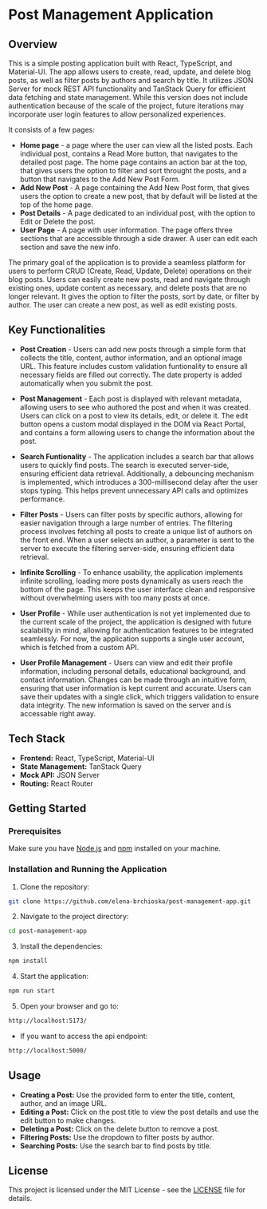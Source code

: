 # Post Management Application
## Overview

This is a simple posting application built with React, TypeScript, and Material-UI. The app allows users to create, read, update, and delete blog posts, as well as filter posts by authors and search by title. It utilizes JSON Server for mock REST API functionality and TanStack Query for efficient data fetching and state management. While this version does not include authentication because of the scale of the project, future iterations may incorporate user login features to allow personalized experiences. 

It consists of a few pages:

 - **Home page** - a page where the user can view all the listed posts. 
Each individual post, contains a Read More button, that navigates to the detailed post page.
The home page contains an action bar at the top, that gives users the option to filter and sort throught the posts, and a button that navigates to the Add New Post Form.
- **Add New Post** - A page containing the Add New Post form, that gives users the option to create a new post, that by default will be listed at the top of the home page.
- **Post Details** - A page dedicated to an individual post, with the option to Edit or Delete the post.
- **User Page** - A page with user information. The page offers three sections that are accessible through a side drawer. A user can edit each section and save the new info.
 
The primary goal of the application is to provide a seamless platform for users to perform CRUD (Create, Read, Update, Delete) operations on their blog posts. Users can easily create new posts, read and navigate through existing ones, update content as necessary, and delete posts that are no longer relevant. It gives the option to filter the posts, sort by date, or filter by author. The user can create a new post, as well as edit existing posts.

## Key Functionalities

- **Post Creation** - Users can add new posts through a simple form that collects the title, content, author information, and an optional image URL. This feature includes custom validation funtionality to ensure all necessary fields are filled out correctly. The date property is added automatically when you submit the post.

- **Post Management** - Each post is displayed with relevant metadata, allowing users to see who authored the post and when it was created. Users can click on a post to view its details, edit, or delete it. The edit button opens a custom modal displayed in the DOM via React Portal, and contains a form allowing users to change the information about the post.

- **Search Funtionality** -  The application includes a search bar that allows users to quickly find posts. The search is executed server-side, ensuring efficient data retrieval. Additionally, a debouncing mechanism is implemented, which introduces a 300-millisecond delay after the user stops typing. This helps prevent unnecessary API calls and optimizes performance.

- **Filter Posts** - Users can filter posts by specific authors, allowing for easier navigation through a large number of entries. The filtering process involves fetching all posts to create a unique list of authors on the front end. When a user selects an author, a parameter is sent to the server to execute the filtering server-side, ensuring efficient data retrieval.

- **Infinite Scrolling** - To enhance usability, the application implements infinite scrolling, loading more posts dynamically as users reach the bottom of the page. This keeps the user interface clean and responsive without overwhelming users with too many posts at once.

- **User Profile** - While user authentication is not yet implemented due to the current scale of the project, the application is designed with future scalability in mind, allowing for authentication features to be integrated seamlessly. For now, the application supports a single user account, which is fetched from a custom API.

- **User Profile Management** -  Users can view and edit their profile information, including personal details, educational background, and contact information. Changes can be made through an intuitive form, ensuring that user information is kept current and accurate. Users can save their updates with a single click, which triggers validation to ensure data integrity. The new information is saved on the server and is accessable right away.

## Tech Stack

- **Frontend:** React, TypeScript, Material-UI
- **State Management:** TanStack Query
- **Mock API:** JSON Server
- **Routing:** React Router

## Getting Started

### Prerequisites

Make sure you have [Node.js](https://nodejs.org/) and [npm](https://www.npmjs.com/) installed on your machine.

### Installation and Running the Application

1. Clone the repository:
```bash
git clone https://github.com/elena-brchioska/post-management-app.git
```
2. Navigate to the project directory:
```bash
cd post-management-app
```
3. Install the dependencies:
```bash
npm install
```
4. Start the application:
```bash
npm run start
```

5. Open your browser and go to:
```bash
http://localhost:5173/
```

* If you want to access the api endpoint:
```bash
http://localhost:5000/
```

## Usage

- **Creating a Post:** Use the provided form to enter the title, content, author, and an image URL.
- **Editing a Post:** Click on the post title to view the post details and use the edit button to make changes.
- **Deleting a Post:** Click on the delete button to remove a post.
- **Filtering Posts:** Use the dropdown to filter posts by author.
- **Searching Posts:** Use the search bar to find posts by title.

## License

This project is licensed under the MIT License - see the [LICENSE](LICENSE) file for details.


